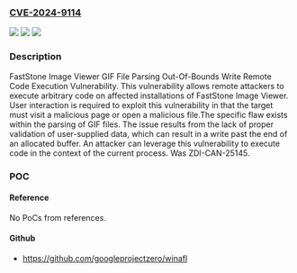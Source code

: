 ### [CVE-2024-9114](https://cve.mitre.org/cgi-bin/cvename.cgi?name=CVE-2024-9114)
![](https://img.shields.io/static/v1?label=Product&message=Image%20Viewer&color=blue)
![](https://img.shields.io/static/v1?label=Version&message=%3D%207.8%20&color=brighgreen)
![](https://img.shields.io/static/v1?label=Vulnerability&message=CWE-787%3A%20Out-of-bounds%20Write&color=brighgreen)

### Description

FastStone Image Viewer GIF File Parsing Out-Of-Bounds Write Remote Code Execution Vulnerability. This vulnerability allows remote attackers to execute arbitrary code on affected installations of FastStone Image Viewer. User interaction is required to exploit this vulnerability in that the target must visit a malicious page or open a malicious file.The specific flaw exists within the parsing of GIF files. The issue results from the lack of proper validation of user-supplied data, which can result in a write  past the end of an allocated buffer. An attacker can leverage this vulnerability to execute code in the context of the current process. Was ZDI-CAN-25145.

### POC

#### Reference
No PoCs from references.

#### Github
- https://github.com/googleprojectzero/winafl


